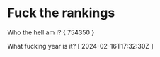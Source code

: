 # Fuck the rankings

Who the hell am I?
{ 754350 }

What fucking year is it?
[ 2024-02-16T17:32:30Z ]

